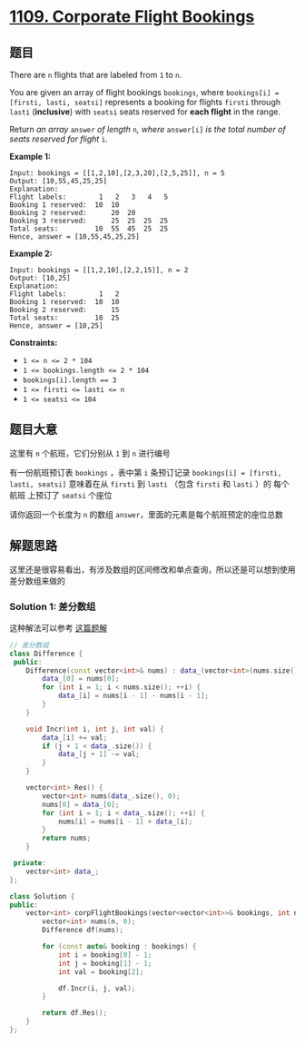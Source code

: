# [1109. Corporate Flight Bookings](https://leetcode.cn/problems/corporate-flight-bookings/)

## 题目

There are `n` flights that are labeled from `1` to `n`.

You are given an array of flight bookings `bookings`, where `bookings[i] = [firsti, lasti, seatsi]` represents a booking for flights `firsti` through `lasti` (**inclusive**) with `seatsi` seats reserved for **each flight** in the range.

Return *an array* `answer` *of length* `n`*, where* `answer[i]` *is the total number of seats reserved for flight* `i`.

 

**Example 1:**

```
Input: bookings = [[1,2,10],[2,3,20],[2,5,25]], n = 5
Output: [10,55,45,25,25]
Explanation:
Flight labels:        1   2   3   4   5
Booking 1 reserved:  10  10
Booking 2 reserved:      20  20
Booking 3 reserved:      25  25  25  25
Total seats:         10  55  45  25  25
Hence, answer = [10,55,45,25,25]
```

**Example 2:**

```
Input: bookings = [[1,2,10],[2,2,15]], n = 2
Output: [10,25]
Explanation:
Flight labels:        1   2
Booking 1 reserved:  10  10
Booking 2 reserved:      15
Total seats:         10  25
Hence, answer = [10,25]
```

 

**Constraints:**

- `1 <= n <= 2 * 104`
- `1 <= bookings.length <= 2 * 104`
- `bookings[i].length == 3`
- `1 <= firsti <= lasti <= n`
- `1 <= seatsi <= 104`

## 题目大意

这里有 `n` 个航班，它们分别从 `1` 到 `n` 进行编号

有一份航班预订表 `bookings` ，表中第 `i` 条预订记录 `bookings[i] = [firsti, lasti, seatsi]` 意味着在从 `firsti` 到 `lasti` （包含 `firsti` 和 `lasti` ）的 每个航班 上预订了 `seatsi` 个座位

请你返回一个长度为 `n` 的数组 `answer`，里面的元素是每个航班预定的座位总数

## 解题思路

这里还是很容易看出，有涉及数组的区间修改和单点查询，所以还是可以想到使用 差分数组来做的

### Solution 1: 差分数组

这种解法可以参考 [这篇题解](https://leetcode.cn/problems/corporate-flight-bookings/solution/gong-shui-san-xie-yi-ti-shuang-jie-chai-fm1ef/)

````c++
// 差分数组
class Difference {
 public:
    Difference(const vector<int>& nums) : data_(vector<int>(nums.size())) {
        data_[0] = nums[0];
        for (int i = 1; i < nums.size(); ++i) {
            data_[i] = nums[i - 1] - nums[i - 1];
        }
    }

    void Incr(int i, int j, int val) {
        data_[i] += val;
        if (j + 1 < data_.size()) {
            data_[j + 1] -= val;
        }
    }

    vector<int> Res() {
        vector<int> nums(data_.size(), 0);
        nums[0] = data_[0];
        for (int i = 1; i < data_.size(); ++i) {
            nums[i] = nums[i - 1] + data_[i];
        }
        return nums;
    }

 private:
    vector<int> data_;
};

class Solution {
public:
    vector<int> corpFlightBookings(vector<vector<int>>& bookings, int n) {
        vector<int> nums(n, 0);
        Difference df(nums);

        for (const auto& booking : bookings) {
            int i = booking[0] - 1;
            int j = booking[1] - 1;
            int val = booking[2];

            df.Incr(i, j, val);
        }

        return df.Res();
    }
};
````
